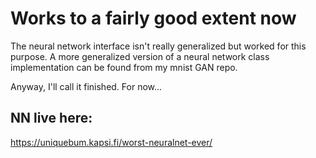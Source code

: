 # Works to a fairly good extent now

The neural network interface isn't really generalized but worked for this purpose. A more generalized version of a neural network class implementation can be found from my mnist GAN repo.

Anyway, I'll call it finished. For now...

## NN live here:

https://uniquebum.kapsi.fi/worst-neuralnet-ever/